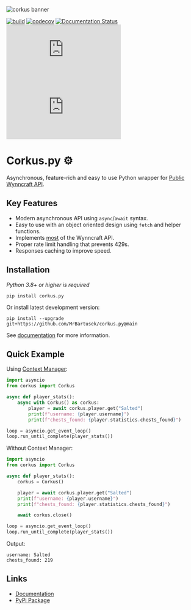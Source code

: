 ![corkus banner](https://i.imgur.com/8FjYte1.gif)


[![build](https://img.shields.io/github/workflow/status/MrBartusek/corkus.py/build)](https://github.com/MrBartusek/corkus.py/actions) [![codecov](https://codecov.io/gh/MrBartusek/corkus.py/branch/main/graph/badge.svg?token=oZbLlhqRKJ)](https://codecov.io/gh/MrBartusek/corkus.py) [![Documentation Status](https://img.shields.io/readthedocs/corkuspy)](https://corkuspy.readthedocs.io/en/latest/?badge=latest) [![PyPI](https://img.shields.io/pypi/v/corkus.py)](https://pypi.org/project/corkus.py/) [![PyPI - Python Version](https://img.shields.io/pypi/pyversions/corkus.py)](https://pypi.org/project/corkus.py/)

# Corkus.py ⚙️

Asynchronous, feature-rich and easy to use Python wrapper for [Public Wynncraft API](https://docs.wynncraft.com).

## Key Features

- Modern asynchronous API using `async`/`await` syntax.
- Easy to use with an object oriented design using `fetch` and helper functions.
- Implements [most](https://github.com/MrBartusek/corkus.py/milestone/1) of the Wynncraft API.
- Proper rate limit handling that prevents 429s.
- Responses caching to improve speed.

## Installation

*Python 3.8+ or higher is required*

```shell
pip install corkus.py
```

Or install latest development version:

```shell
pip install --upgrade  git+https://github.com/MrBartusek/corkus.py@main
```

See [documentation](https://corkuspy.readthedocs.io/en/latest/getting_started/installation.html) for more information.

## Quick Example

Using [Context Manager](https://book.pythontips.com/en/latest/context_managers.html):

```python
import asyncio
from corkus import Corkus

async def player_stats():
    async with Corkus() as corkus:
        player = await corkus.player.get("Salted")
        print(f"username: {player.username}")
        print(f"chests_found: {player.statistics.chests_found}")

loop = asyncio.get_event_loop()
loop.run_until_complete(player_stats())
```

Without Context Manager:

```python
import asyncio
from corkus import Corkus

async def player_stats():
    corkus = Corkus()

    player = await corkus.player.get("Salted")
    print(f"username: {player.username}")
    print(f"chests_found: {player.statistics.chests_found}")

    await corkus.close()

loop = asyncio.get_event_loop()
loop.run_until_complete(player_stats())
```

Output:
```
username: Salted
chests_found: 219
```

## Links
- [Documentation](https://corkuspy.readthedocs.io)
- [PyPi Package](https://pypi.org/project/corkus.py/)

